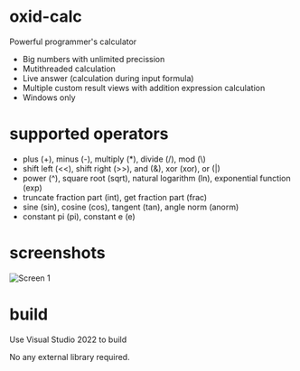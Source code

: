# oxid-calc
Powerful programmer's calculator

- Big numbers with unlimited precission
- Mutithreaded calculation
- Live answer (calculation during input formula)
- Multiple custom result views with addition expression calculation
- Windows only

# supported operators

- plus (+), minus (-), multiply (*), divide (/), mod (\\)
- shift left (<<), shift right (>>), and (&), xor (xor), or (|)
- power (^), square root (sqrt), natural logarithm (ln), exponential function (exp)
- truncate fraction part (int), get fraction part (frac)
- sine (sin), cosine (cos), tangent (tan), angle norm (anorm)
- constant pi (pi), constant e (e)

# screenshots
![Screen 1](https://github.com/oxygene-user/oxid-calc/blob/main/screens/screen-1.png?raw=true)


# build
Use Visual Studio 2022 to build

No any external library required.
